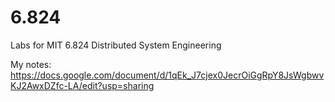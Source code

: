# 6.824
Labs for MIT 6.824 Distributed System Engineering

My notes: https://docs.google.com/document/d/1qEk_J7cjex0JecrOiGgRpY8JsWgbwvKJ2AwxDZfc-LA/edit?usp=sharing
